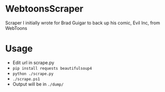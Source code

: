# WebtoonsScraper
Scraper I initially wrote for Brad Guigar to back up his comic, Evil Inc, from WebToons

# Usage
- Edit url in scrape.py
- `pip install requests beautifulsoup4`
- `python ./scrape.py`
- `./scrape.ps1`
- Output will be in `./dump/`
